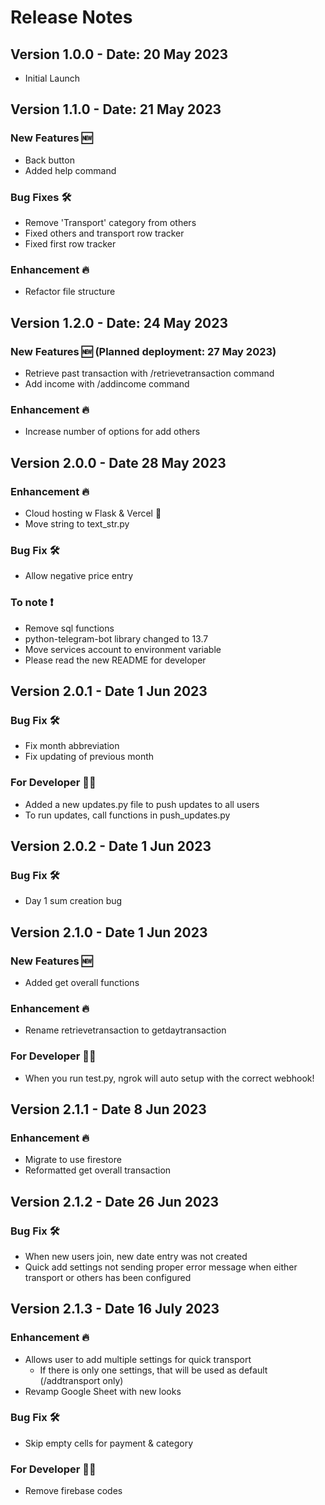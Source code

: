 # Release Notes

## Version 1.0.0 - Date: 20 May 2023
- Initial Launch

## Version 1.1.0 - Date: 21 May 2023
### New Features 🆕
- Back button
- Added help command

### Bug Fixes 🛠️
- Remove 'Transport' category from others
- Fixed others and transport row tracker
- Fixed first row tracker

### Enhancement 🔥
- Refactor file structure

## Version 1.2.0 - Date: 24 May 2023
### New Features 🆕 (Planned deployment: 27 May 2023)
- Retrieve past transaction with /retrievetransaction command
- Add income with /addincome command

### Enhancement 🔥
- Increase number of options for add others

## Version 2.0.0 - Date 28 May 2023
### Enhancement 🔥
- Cloud hosting w Flask & Vercel 🎉
- Move string to text_str.py

### Bug Fix 🛠️
- Allow negative price entry

### To note ❗
- Remove sql functions
- python-telegram-bot library changed to 13.7
- Move services account to environment variable
- Please read the new README for developer

## Version 2.0.1 - Date 1 Jun 2023
### Bug Fix 🛠️
- Fix month abbreviation
- Fix updating of previous month

### For Developer 🧑‍💻
- Added a new updates.py file to push updates to all users
- To run updates, call functions in push_updates.py

## Version 2.0.2 - Date 1 Jun 2023
### Bug Fix 🛠️
- Day 1 sum creation bug

## Version 2.1.0 - Date 1 Jun 2023
### New Features 🆕
- Added get overall functions

### Enhancement 🔥
- Rename retrievetransaction to getdaytransaction

### For Developer 🧑‍💻
- When you run test.py, ngrok will auto setup with the correct webhook!


## Version 2.1.1 - Date 8 Jun 2023
### Enhancement 🔥
- Migrate to use firestore
- Reformatted get overall transaction

## Version 2.1.2 - Date 26 Jun 2023
### Bug Fix 🛠️
- When new users join, new date entry was not created
- Quick add settings not sending proper error message when either transport or others has been configured


## Version 2.1.3 - Date 16 July 2023
### Enhancement 🔥
- Allows user to add multiple settings for quick transport
   - If there is only one settings, that will be used as default (/addtransport only)
- Revamp Google Sheet with new looks

### Bug Fix 🛠️
- Skip empty cells for payment & category

### For Developer 🧑‍💻
- Remove firebase codes